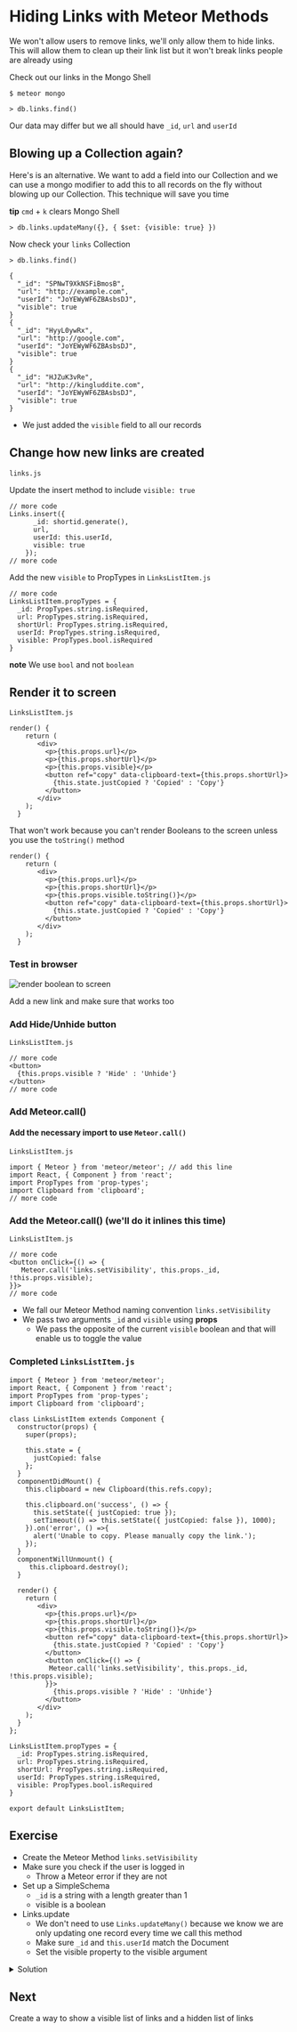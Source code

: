 # Hiding Links with Meteor Methods
We won't allow users to remove links, we'll only allow them to hide links. This will allow them to clean up their link list but it won't break links people are already using

Check out our links in the Mongo Shell

`$ meteor mongo`

`> db.links.find()`

Our data may differ but we all should have `_id`, `url` and `userId`

## Blowing up a Collection again?
Here's is an alternative. We want to add a field into our Collection and we can use a mongo modifier to add this to all records on the fly without blowing up our Collection. This technique will save you time

**tip** `cmd` + `k` clears Mongo Shell

`> db.links.updateMany({}, { $set: {visible: true} })`

Now check your `links` Collection

`> db.links.find()`

```
{
  "_id": "SPNwT9XkNSFiBmosB",
  "url": "http://example.com",
  "userId": "JoYEWyWF6ZBAsbsDJ",
  "visible": true
}
{
  "_id": "HyyL0ywRx",
  "url": "http://google.com",
  "userId": "JoYEWyWF6ZBAsbsDJ",
  "visible": true
}
{
  "_id": "HJZuK3vRe",
  "url": "http://kingluddite.com",
  "userId": "JoYEWyWF6ZBAsbsDJ",
  "visible": true
}
```

* We just added the `visible` field to all our records

## Change how new links are created
`links.js`

Update the insert method to include `visible: true`

```
// more code
Links.insert({
      _id: shortid.generate(),
      url,
      userId: this.userId,
      visible: true
    });
// more code
```

Add the new `visible` to PropTypes in `LinksListItem.js`

```
// more code
LinksListItem.propTypes = {
  _id: PropTypes.string.isRequired,
  url: PropTypes.string.isRequired,
  shortUrl: PropTypes.string.isRequired,
  userId: PropTypes.string.isRequired,
  visible: PropTypes.bool.isRequired
}
```

**note** We use `bool` and not `boolean`

## Render it to screen
`LinksListItem.js`

```
render() {
    return (
       <div>
         <p>{this.props.url}</p>
         <p>{this.props.shortUrl}</p>
         <p>{this.props.visible}</p>
         <button ref="copy" data-clipboard-text={this.props.shortUrl}>
           {this.state.justCopied ? 'Copied' : 'Copy'}
         </button>
       </div>
    );
  }
```

That won't work because you can't render Booleans to the screen unless you use the `toString()` method

```
render() {
    return (
       <div>
         <p>{this.props.url}</p>
         <p>{this.props.shortUrl}</p>
         <p>{this.props.visible.toString()}</p>
         <button ref="copy" data-clipboard-text={this.props.shortUrl}>
           {this.state.justCopied ? 'Copied' : 'Copy'}
         </button>
       </div>
    );
  }
```

### Test in browser
![render boolean to screen](https://i.imgur.com/6HArN2v.png)

Add a new link and make sure that works too

### Add Hide/Unhide button
`LinksListItem.js`

```
// more code
<button>
  {this.props.visible ? 'Hide' : 'Unhide'}
</button>
// more code
```

### Add Meteor.call()
#### Add the necessary import to use `Meteor.call()`
`LinksListItem.js`

```
import { Meteor } from 'meteor/meteor'; // add this line
import React, { Component } from 'react';
import PropTypes from 'prop-types';
import Clipboard from 'clipboard';
// more code
```

### Add the Meteor.call() (we'll do it inlines this time)
`LinksListItem.js`

```
// more code
<button onClick={() => {
   Meteor.call('links.setVisibility', this.props._id, !this.props.visible);
}}>
// more code
```

* We fall our Meteor Method naming convention `links.setVisibility`
* We pass two arguments `_id` and `visible` using **props**
    - We pass the opposite of the current `visible` boolean and that will enable us to toggle the value

### Completed `LinksListItem.js`

```
import { Meteor } from 'meteor/meteor';
import React, { Component } from 'react';
import PropTypes from 'prop-types';
import Clipboard from 'clipboard';

class LinksListItem extends Component {
  constructor(props) {
    super(props);

    this.state = {
      justCopied: false
    };
  }
  componentDidMount() {
    this.clipboard = new Clipboard(this.refs.copy);

    this.clipboard.on('success', () => {
      this.setState({ justCopied: true });
      setTimeout(() => this.setState({ justCopied: false }), 1000);
    }).on('error', () =>{
      alert('Unable to copy. Please manually copy the link.');
    });
  }
  componentWillUnmount() {
     this.clipboard.destroy();
  }

  render() {
    return (
       <div>
         <p>{this.props.url}</p>
         <p>{this.props.shortUrl}</p>
         <p>{this.props.visible.toString()}</p>
         <button ref="copy" data-clipboard-text={this.props.shortUrl}>
           {this.state.justCopied ? 'Copied' : 'Copy'}
         </button>
         <button onClick={() => {
          Meteor.call('links.setVisibility', this.props._id, !this.props.visible);
         }}>
           {this.props.visible ? 'Hide' : 'Unhide'}
         </button>
       </div>
    );
  }
};

LinksListItem.propTypes = {
  _id: PropTypes.string.isRequired,
  url: PropTypes.string.isRequired,
  shortUrl: PropTypes.string.isRequired,
  userId: PropTypes.string.isRequired,
  visible: PropTypes.bool.isRequired
}

export default LinksListItem;
```

## Exercise
* Create the Meteor Method `links.setVisibility`
* Make sure you check if the user is logged in
    - Throw a Meteor error if they are not
* Set up a SimpleSchema
    - `_id` is a string with a length greater than 1
    - visible is a boolean
* Links.update
    - We don't need to use `Links.updateMany()` because we know we are only updating one record every time we call this method
    - Make sure `_id` and `this.userId` match the Document
    - Set the visible property to the visible argument

<details>
  <summary>Solution</summary>
`LinksListItem.js`

```
import { Meteor } from 'meteor/meteor';
import { Mongo } from 'meteor/mongo';
import SimpleSchema from 'simpl-schema';
import shortid from 'shortid';

export const Links = new Mongo.Collection('links');

if (Meteor.isServer) {
  Meteor.publish('linksPub', function() {
      return Links.find({userId: this.userId });
  });
}

Meteor.methods({
  'links.insert'(url) {
    // check if the user is not logged in
    if (!this.userId) {
      // throw Meteor error
      throw new Meteor.Error('not-authorized');
    }

    new SimpleSchema({
      url: {
        type: String,
        label: 'Your link',
        regEx: SimpleSchema.RegEx.Url
      }
    }).validate({
      url
    });

    Links.insert({
      _id: shortid.generate(),
      url,
      userId: this.userId,
      visible: true
    });
  },
  'links.setVisibility'(_id, visible) {
    // check to make sure the user is logged in
    if (!this.userId) {
      // throw Meteor error
      throw new Meteor.Error('not-authorized');
    }

    // _id is a string with length greater than 1
    // visible is a boolean
    new SimpleSchema({
      _id: {
        type: String,
        min: 1
      },
      visible: {
        type: Boolean
      }
    }).validate({
      _id, visible
    });

    // Links.update - where _id and this.userId match the doc
    // Set the visible property to the visible
    Links.update({
      _id,
      userId: this.userId
    }, {
      $set: { visible }
    });
  }
});
```

Test and it should work when you click the `Hide` button it should change to `Unhide` and **true** should switch to **false**
</details>

## Next
Create a way to show a visible list of links and a hidden list of links
